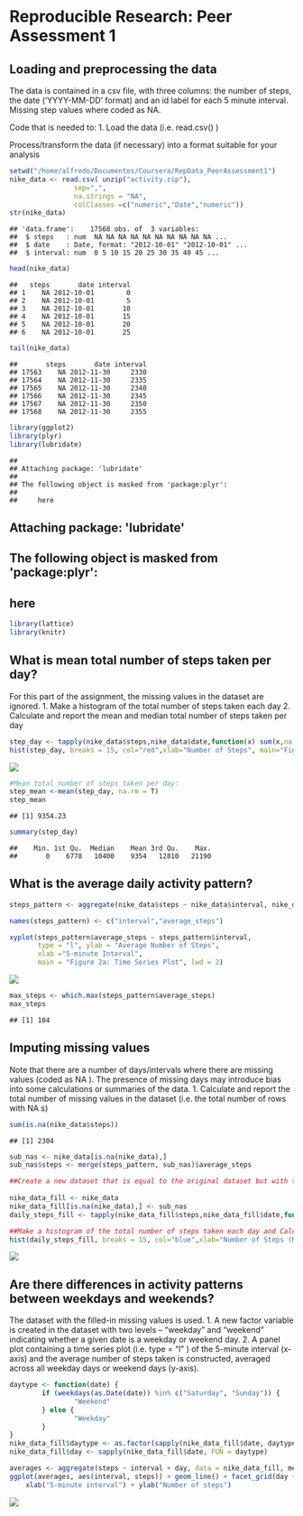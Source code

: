 # Reproducible Research: Peer Assessment 1


## Loading and preprocessing the data
The data is contained in a csv file, with three columns: the number of steps, the date (‘YYYY-MM-DD’ format) and an id label for each 5 minute interval. Missing step values where coded as NA.

Code that is needed to: 1. Load the data (i.e. read.csv() )

Process/transform the data (if necessary) into a format suitable for your analysis


```r
setwd("/home/alfredo/Documentos/Coursera/RepData_PeerAssessment1")
nike_data <- read.csv( unzip("activity.zip"),
                sep=",",
                na.strings = "NA",
                colClasses =c("numeric","Date","numeric"))
str(nike_data)
```

```
## 'data.frame':	17568 obs. of  3 variables:
##  $ steps   : num  NA NA NA NA NA NA NA NA NA NA ...
##  $ date    : Date, format: "2012-10-01" "2012-10-01" ...
##  $ interval: num  0 5 10 15 20 25 30 35 40 45 ...
```

```r
head(nike_data)
```

```
##   steps       date interval
## 1    NA 2012-10-01        0
## 2    NA 2012-10-01        5
## 3    NA 2012-10-01       10
## 4    NA 2012-10-01       15
## 5    NA 2012-10-01       20
## 6    NA 2012-10-01       25
```

```r
tail(nike_data)
```

```
##       steps       date interval
## 17563    NA 2012-11-30     2330
## 17564    NA 2012-11-30     2335
## 17565    NA 2012-11-30     2340
## 17566    NA 2012-11-30     2345
## 17567    NA 2012-11-30     2350
## 17568    NA 2012-11-30     2355
```




```r
library(ggplot2)
library(plyr)
library(lubridate)
```

```
## 
## Attaching package: 'lubridate'
## 
## The following object is masked from 'package:plyr':
## 
##     here
```

## 
## Attaching package: 'lubridate'
## 
## The following object is masked from 'package:plyr':
## 
##     here

```r
library(lattice)
library(knitr)
```



## What is mean total number of steps taken per day?

For this part of the assignment, the missing values in the dataset are ignored. 1. Make a histogram of the total number of steps taken each day 2. Calculate and report the mean and median total number of steps taken per day

```r
step_day <- tapply(nike_data$steps,nike_data$date,function(x) sum(x,na.rm=TRUE))
hist(step_day, breaks = 15, col="red",xlab="Number of Steps", main="Figure 1: Daily Steps")
```

![](PA1_template_files/figure-html/unnamed-chunk-4-1.png) 


```r
#Mean total number of steps taken per day:
step_mean <-mean(step_day, na.rm = T)
step_mean
```

```
## [1] 9354.23
```

```r
summary(step_day)
```

```
##    Min. 1st Qu.  Median    Mean 3rd Qu.    Max. 
##       0    6778   10400    9354   12810   21190
```


## What is the average daily activity pattern?


```r
steps_pattern <- aggregate(nike_data$steps ~ nike_data$interval, nike_data, FUN=mean, na.rm=T)

names(steps_pattern) <- c("interval","average_steps")

xyplot(steps_pattern$average_steps ~ steps_pattern$interval, 
       type = "l", ylab = "Average Number of Steps", 
       xlab ="5-minute Interval",
       main = "Figure 2a: Time Series Plot", lwd = 2)
```

![](PA1_template_files/figure-html/unnamed-chunk-6-1.png) 

```r
max_steps <- which.max(steps_pattern$average_steps)
max_steps
```

```
## [1] 104
```
## Imputing missing values

Note that there are a number of days/intervals where there are missing values (coded as NA ). The presence of missing days may introduce bias into some calculations or summaries of the data. 1. Calculate and report the total number of missing values in the dataset (i.e. the total number of rows with NA s)

```r
sum(is.na(nike_data$steps))
```

```
## [1] 2304
```

```r
sub_nas <- nike_data[is.na(nike_data),]
sub_nas$steps <- merge(steps_pattern, sub_nas)$average_steps

##Create a new dataset that is equal to the original dataset but with the missing data filled in.
 
nike_data_fill <- nike_data
nike_data_fill[is.na(nike_data),] <- sub_nas
daily_steps_fill <- tapply(nike_data_fill$steps,nike_data_fill$date,function(x) sum(x,na.rm=TRUE))

##Make a histogram of the total number of steps taken each day and Calculate and report the mean and median total number of steps taken per day. Do these values differ from the estimates from the first part of the assignment? What is the impact of imputing missing data on the estimates of the total daily number of steps?
hist(daily_steps_fill, breaks = 15, col="blue",xlab="Number of Steps (Mean = NAs)", main="Figure 4: Daily Steps")
```

![](PA1_template_files/figure-html/unnamed-chunk-7-1.png) 



## Are there differences in activity patterns between weekdays and weekends?
The dataset with the filled-in missing values is used. 1. A new factor variable is created in the dataset with two levels – “weekday” and “weekend” indicating whether a given date is a weekday or weekend day. 2. A panel plot containing a time series plot (i.e. type = “l” ) of the 5-minute interval (x-axis) and the average number of steps taken is constructed, averaged across all weekday days or weekend days (y-axis).


```r
daytype <- function(date) {
        if (weekdays(as.Date(date)) %in% c("Saturday", "Sunday")) {
                "Weekend"
        } else {
                "Weekday"
        }
}
nike_data_fill$daytype <- as.factor(sapply(nike_data_fill$date, daytype))
nike_data_fill$day <- sapply(nike_data_fill$date, FUN = daytype)

averages <- aggregate(steps ~ interval + day, data = nike_data_fill, mean)
ggplot(averages, aes(interval, steps)) + geom_line() + facet_grid(day ~ .) + 
    xlab("5-minute interval") + ylab("Number of steps")
```

![](PA1_template_files/figure-html/unnamed-chunk-8-1.png) 

